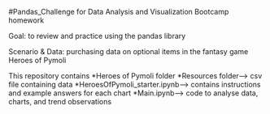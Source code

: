 #Pandas_Challenge for Data Analysis and Visualization Bootcamp homework

Goal: to review and practice using the pandas library

Scenario & Data: purchasing data on optional items in the fantasy game Heroes of Pymoli

This repository contains 
*Heroes of Pymoli folder
	*Resources folder--> csv file containing data
	*HeroesOfPymoli_starter.ipynb--> contains instructions and example answers for each chart
	*Main.ipynb--> code to analyse data, charts, and trend observations
